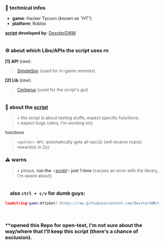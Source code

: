 ### 🎲 technical infos

- **game**: Hacker Tycoon (*known as "HT"*)<br>
- **platform**: Roblox

**[script](./Scripts%20Folder/Script.lua) developed by**: [DexxterGWM](https://github.com/DexxterGWM)

#

### ⚙ about which Libs/APIs the script uses rn

**[1] API** (*raw*):<br>
> [SimpleSpy](https://raw.githubusercontent.com/exxtremestuffs/SimpleSpySource/master/SimpleSpy.lua) (used for in-game remotes)<br>

**[2] Lib** (*raw*):<br>
> [Cerberus](https://raw.githubusercontent.com/Jxereas/UI-Libraries/main/cerberus.lua) (used for the script's gui)

#

### 🧾 about the [script](./Scripts%20Folder/Script.lua)
> • the script is about testing stuffs, expect specific functions;<br>
> • expect bugs (*obvs, I'm working on*);

functions
> `<getter> NPC`: automatically gets all npc(s) (will receive ncp(s) reward(s) in 2x).

### ⚠ warns
> • please, **run the** <[*script*](./Scripts%20Folder/Script.lua)> **just 1 time** (causes an error with the library, I'm aware about);<br>

#

### &ensp;&ensp;also `ctrl + c/v` for dumb guys:
```lua
loadstring(game:HttpGet('https://raw.githubusercontent.com/DexxterGWM/HTScript/main/Scripts%20Folder/Script.lua'))()
```
<br>

### **opened this Repo for open-test, I'm not sure about the way/where that I'll keep this script (there's a chance of exclusion).
